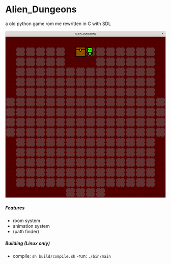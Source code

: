 # Alien_Dungeons
a old python game rom me rewritten in C with SDL

![screenshot](https://github.com/Ztirom45/Alien_Dungeons/blob/main/screenshots/screenshot2.png)

##### Features

- room system
- animation system
- (path finder)


##### Building (Linux only)

- compile: `sh build/compile.sh`
-run: `./bin/main`
